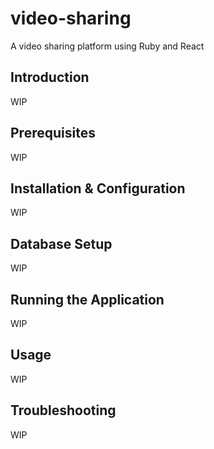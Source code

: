 # video-sharing
 A video sharing platform using Ruby and React

## Introduction
WIP

## Prerequisites
WIP

## Installation & Configuration
WIP

## Database Setup
WIP

## Running the Application
WIP

## Usage
WIP

## Troubleshooting
WIP